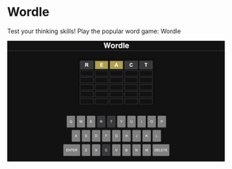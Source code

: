 # Wordle

Test your thinking skills! Play the popular word game: Wordle

![My Wordle App](https://github.com/sarahluo888/my_wordle/blob/master/public/sarah_wordle.jpg)
